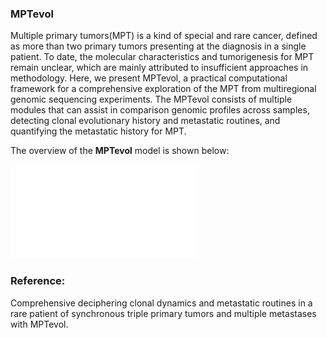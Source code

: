 ### MPTevol

Multiple primary tumors(MPT) is a kind of special and rare cancer, defined as more than two primary tumors presenting at the diagnosis in a single patient. To date, the molecular characteristics and tumorigenesis for MPT remain unclear, which are mainly attributed to insufficient approaches in methodology. Here, we present MPTevol, a practical computational framework for a comprehensive exploration of the MPT from multiregional genomic sequencing experiments. The MPTevol consists of multiple modules that can assist in comparison genomic profiles across samples, detecting clonal evolutionary history and metastatic routines, and quantifying the metastatic history for MPT.

The overview of the **MPTevol** model is shown below:

![main](main.pdf)

### Reference:
Comprehensive deciphering clonal dynamics and metastatic routines in a rare patient of synchronous triple primary tumors and multiple metastases with MPTevol.








